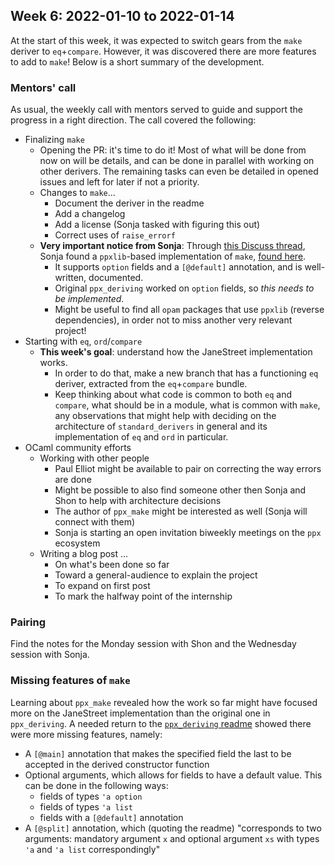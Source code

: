 ## Week 6: 2022-01-10 to 2022-01-14

At the start of this week, it was expected to switch gears from the `make` deriver to `eq`+`compare`. However, it was discovered there are more features to add to `make`! Below is a short summary of the development.

### Mentors' call

As usual, the weekly call with mentors served to guide and support the progress in a right direction. The call covered the following:
- Finalizing `make`
    - Opening the PR: it's time to do it! Most of what will be done from now on will be details, and can be done in parallel with working on other derivers. The remaining tasks can even be detailed in opened issues and left for later if not a priority.
    - Changes to `make`...
        - Document the deriver in the readme
        - Add a changelog
        - Add a license (Sonja tasked with figuring this out)
        - Correct uses of `raise_errorf`
    - **Very important notice from Sonja**: Through [this Discuss thread](https://discuss.ocaml.org/t/syntax-proposal-optional-record-fields/9070), Sonja found a `ppxlib`-based implementation of `make`, [found here](https://github.com/bn-d/ppx_make).
        - It supports `option` fields and a `[@default]` annotation, and is well-written, documented.
        - Original `ppx_deriving` worked on `option` fields, so _this needs to be implemented_.
        - Might be useful to find all `opam` packages that use `ppxlib` (reverse dependencies), in order not to miss another very relevant project!
- Starting with `eq`, `ord`/`compare`
    - **This week's goal**: understand how the JaneStreet implementation works. 
        - In order to do that, make a new branch that has a functioning `eq` deriver, extracted from the `eq`+`compare` bundle. 
        - Keep thinking about what code is common to both `eq` and `compare`, what should be in a module, what is common with `make`, any observations that might help with deciding on the architecture of `standard_derivers` in general and its implementation of `eq` and `ord` in particular. 
- OCaml community efforts 
    - Working with other people
        - Paul Elliot might be available to pair on correcting the way errors are done
        - Might be possible to also find someone other then Sonja and Shon to help with architecture decisions
        - The author of `ppx_make` might be interested as well (Sonja will connect with them)
        - Sonja is starting an open invitation biweekly meetings on the `ppx` ecosystem 
    - Writing a blog post ...
        - On what's been done so far 
        - Toward a general-audience to explain the project 
        - To expand on first post
        - To mark the halfway point of the internship

### Pairing 

Find the notes for the Monday session with Shon and the Wednesday session with Sonja.

### Missing features of `make`

Learning about `ppx_make` revealed how the work so far might have focused more on the JaneStreet implementation than the original one in `ppx_deriving`. A needed return to the [`ppx_deriving` readme](https://github.com/ocaml-ppx/ppx_deriving/#plugin-make) showed there were more missing features, namely: 
- A `[@main]` annotation that makes the specified field the last to be accepted in the derived constructor function
- Optional arguments, which allows for fields to have a default value. This can be done in the following ways:
    - fields of types `'a option`
    - fields of types `'a list`
    - fields with a `[@default]` annotation
- A `[@split]` annotation, which (quoting the readme) "corresponds to two arguments: mandatory argument `x` and optional argument `xs` with types `'a` and `'a list` correspondingly"
